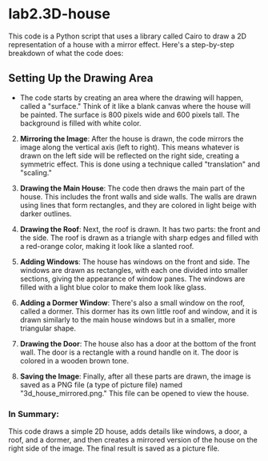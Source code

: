 # lab2.3D-house

This code is a Python script that uses a library called Cairo to draw a 2D representation of a house with a mirror effect. Here's a step-by-step breakdown of what the code does:

## Setting Up the Drawing Area
   - The code starts by creating an area where the drawing will happen, called a "surface." Think of it like a blank canvas where the house will be painted. The surface is 800 pixels wide and 600 pixels tall. The background is filled with white color.

2. **Mirroring the Image**:
   After the house is drawn, the code mirrors the image along the vertical axis (left to right). This means whatever is drawn on the left side will be reflected on the right side, creating a symmetric effect. This is done using a technique called "translation" and "scaling."

3. **Drawing the Main House**: 
   The code then draws the main part of the house. This includes the front walls and side walls. The walls are drawn using lines that form rectangles, and they are colored in light beige with darker outlines.

4. **Drawing the Roof**:
   Next, the roof is drawn. It has two parts: the front and the side. The roof is drawn as a triangle with sharp edges and filled with a red-orange color, making it look like a slanted roof.

5. **Adding Windows**:
   The house has windows on the front and side. The windows are drawn as rectangles, with each one divided into smaller sections, giving the appearance of window panes. The windows are filled with a light blue color to make them look like glass.

6. **Adding a Dormer Window**:
   There's also a small window on the roof, called a dormer. This dormer has its own little roof and window, and it is drawn similarly to the main house windows but in a smaller, more triangular shape.

7. **Drawing the Door**:
   The house also has a door at the bottom of the front wall. The door is a rectangle with a round handle on it. The door is colored in a wooden brown tone.

8. **Saving the Image**:
   Finally, after all these parts are drawn, the image is saved as a PNG file (a type of picture file) named "3d_house_mirrored.png." This file can be opened to view the house.

### In Summary:
This code draws a simple 2D house, adds details like windows, a door, a roof, and a dormer, and then creates a mirrored version of the house on the right side of the image. The final result is saved as a picture file.
